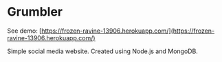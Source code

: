 # Grumbler

See demo: [https://frozen-ravine-13906.herokuapp.com/](https://frozen-ravine-13906.herokuapp.com/)

Simple social media website.
Created using Node.js and MongoDB.